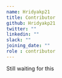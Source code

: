 ```yaml
---
name: Hridyakp21
title: Contributor
github: Hridyakp21
twitter: ""
linkedin: ""
slack: ""
joining_date: ""
role : contributor
---
```


Still waiting for this
